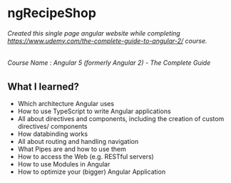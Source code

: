 # ngRecipeShop

###### Created this single page angular website while completing https://www.udemy.com/the-complete-guide-to-angular-2/ course.

###### Course Name : Angular 5 (formerly Angular 2) - The Complete Guide

## What I learned?
- Which architecture Angular uses
- How to use TypeScript to write Angular applications
- All about directives and components, including the creation of custom directives/ components
- How databinding works
- All about routing and handling navigation
- What Pipes are and how to use them
- How to access the Web (e.g. RESTful servers)
- How to use Modules in Angular
- How to optimize your (bigger) Angular Application
